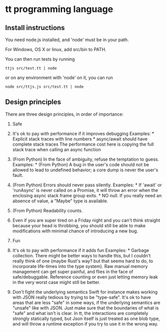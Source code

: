 tt programming language
=======================

## Install instructions

You need node.js installed, and 'node' must be in your path.

For Windows, OS X or linux, add src/bin to PATH.

You can then run tests by running

    ttjs src/test.tt | node

or on any environment with 'node' on it, you can run

    node src/ttjs.js src/test.tt | node

## Design principles

There are three design principles, in order of importance:

1. Safe
  1. It's ok to pay with performance if it improves debugging
    Examples:
    * Explicit stack traces with line numbers
    * async/await should have complete stack traces
      The performance cost here is copying the full stack trace
      when calling an async function
  2. (From Python) In the face of ambiguity, refuse the temptation to guess.
    Examples:
    * (From Python) A bug in the user's code should not be allowed to lead to
       undefined behavior; a core dump is never the user's fault.
  3. (From Python) Errors should never pass silently.
    Examples:
    * If 'await' or 'runAsync' is never called on a Promise, it will
      throw an error when the enclosing async stack frame group exits.
    * NO null.
      If you really need an absence of value, a "Maybe" type is available.
  4. (From Python) Readability counts.
  5. Even if you are super tired on a Friday night and you can't
     think straight because your head is throbbing, you should still be
     able to make modifications with minimal chance of introducing a new bug.

2. Fun
  1. It's ok to pay with performance if it adds fun
    Examples:
    * Garbage collection. There might be better ways to handle this,
      but I couldn't really think of one (maybe Rust's way? but that seems
      hard to do, to incorporate life-times into the type system).
      Raw manual memory management can get super painful, and flies in
      the face of safe/debuggable.
      Reference counting or even just letting memory leak in the very
      worst case might still be better.

  2. Don't fight the underlying semantics
     Swift for instance makes working with JSON really tedious by trying
     to be "type-safe".
     It's ok to have areas that are less "safe" in some ways, if the
     underlying semantics are "unsafe" like with JSON.
     Just make sure that the boundaries of what is "safe" and what isn't
     is clear.
     In tt, the interactions are completely strongly statically typed,
     but Json itself is just treated as one blob type, and will throw
     a runtime exception if you try to use it in the wrong way.
